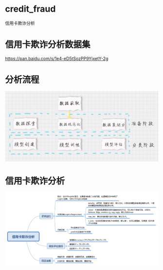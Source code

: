 # credit_fraud
信用卡欺诈分析

# 信用卡欺诈分析数据集
https://pan.baidu.com/s/1e4-eD5tSozPP9YjxetY-2g

# 分析流程
![](信用卡违约率分析流程.jpg)

# 信用卡欺诈分析
![](信用卡欺诈分析.png)
